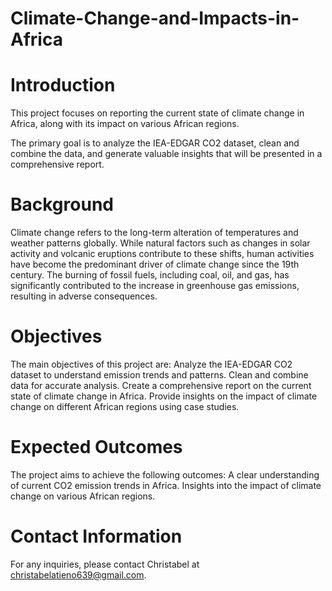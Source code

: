 # Climate-Change-and-Impacts-in-Africa

# Introduction

This project focuses on reporting the current state of climate change in Africa, along with its impact on various African regions. 

The primary goal is to analyze the IEA-EDGAR CO2 dataset, clean and combine the data, and generate valuable insights that will be presented in a comprehensive report.

# Background

Climate change refers to the long-term alteration of temperatures and weather patterns globally. 
While natural factors such as changes in solar activity and volcanic eruptions contribute to these shifts, human activities have become the predominant driver of climate change since the 19th century. 
The burning of fossil fuels, including coal, oil, and gas, has significantly contributed to the increase in greenhouse gas emissions, resulting in adverse consequences.

# Objectives

The main objectives of this project are:
Analyze the IEA-EDGAR CO2 dataset to understand emission trends and patterns.
Clean and combine data for accurate analysis.
Create a comprehensive report on the current state of climate change in Africa.
Provide insights on the impact of climate change on different African regions using case studies.

# Expected Outcomes

The project aims to achieve the following outcomes:
A clear understanding of current CO2 emission trends in Africa.
Insights into the impact of climate change on various African regions.

# Contact Information

For any inquiries, please contact Christabel at christabelatieno639@gmail.com.
